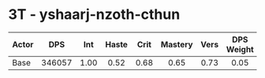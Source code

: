 # 3T - yshaarj-nzoth-cthun
| Actor | DPS | Int | Haste | Crit | Mastery | Vers | DPS Weight |
|---|:---:|:---:|:---:|:---:|:---:|:---:|:---:|
|Base|346057|1.00|0.52|0.68|0.65|0.73|0.05|
